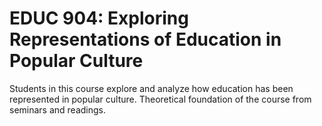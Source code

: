 # EDUC 904: Exploring Representations of Education in Popular Culture

Students in this course explore and analyze how education has been represented in popular culture. Theoretical foundation of the course from seminars and readings.